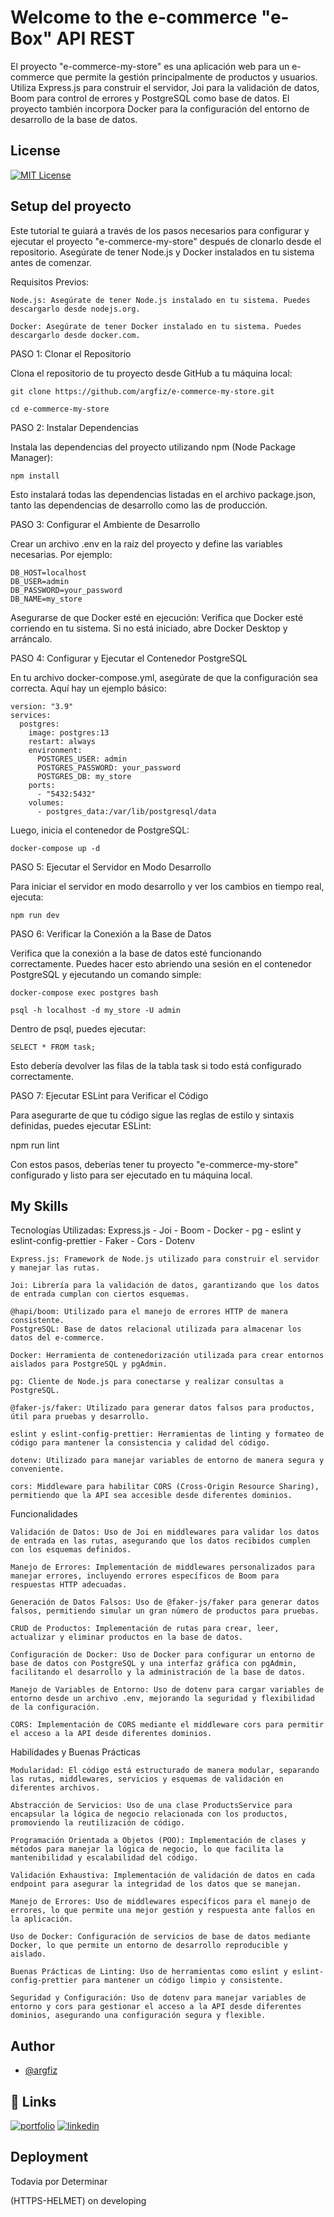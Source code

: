 
# Welcome to the e-commerce "e-Box" API REST

El proyecto "e-commerce-my-store" es una aplicación web para un e-commerce que permite la gestión principalmente de productos y usuarios. Utiliza Express.js para construir el servidor, Joi para la validación de datos, Boom para control de errores y PostgreSQL como base de datos. El proyecto también incorpora Docker para la configuración del entorno de desarrollo de la base de datos.


## License


[![MIT License](https://img.shields.io/badge/License-MIT-green.svg)](https://choosealicense.com/licenses/mit/)



## Setup del proyecto

Este tutorial te guiará a través de los pasos necesarios para configurar y ejecutar el proyecto "e-commerce-my-store" después de clonarlo desde el repositorio. Asegúrate de tener Node.js y Docker instalados en tu sistema antes de comenzar.

Requisitos Previos:

    Node.js: Asegúrate de tener Node.js instalado en tu sistema. Puedes descargarlo desde nodejs.org.

    Docker: Asegúrate de tener Docker instalado en tu sistema. Puedes descargarlo desde docker.com.

PASO 1: Clonar el Repositorio

Clona el repositorio de tu proyecto desde GitHub a tu máquina local:

    git clone https://github.com/argfiz/e-commerce-my-store.git

    cd e-commerce-my-store


PASO 2: Instalar Dependencias

Instala las dependencias del proyecto utilizando npm (Node Package Manager):

    npm install

Esto instalará todas las dependencias listadas en el archivo package.json, tanto las dependencias de desarrollo como las de producción.

PASO 3: Configurar el Ambiente de Desarrollo

Crear un archivo .env en la raíz del proyecto y define las variables necesarias. Por ejemplo:

    DB_HOST=localhost
    DB_USER=admin
    DB_PASSWORD=your_password
    DB_NAME=my_store

Asegurarse de que Docker esté en ejecución:
Verifica que Docker esté corriendo en tu sistema. Si no está iniciado, abre Docker Desktop y arráncalo.


PASO 4: Configurar y Ejecutar el Contenedor PostgreSQL

En tu archivo docker-compose.yml, asegúrate de que la configuración sea correcta. Aquí hay un ejemplo básico:

    version: "3.9"
    services:
      postgres:
        image: postgres:13
        restart: always
        environment:
          POSTGRES_USER: admin
          POSTGRES_PASSWORD: your_password
          POSTGRES_DB: my_store
        ports:
          - "5432:5432"
        volumes:
          - postgres_data:/var/lib/postgresql/data


Luego, inicia el contenedor de PostgreSQL:

    docker-compose up -d


PASO 5: Ejecutar el Servidor en Modo Desarrollo

Para iniciar el servidor en modo desarrollo y ver los cambios en tiempo real, ejecuta:

    npm run dev


PASO 6: Verificar la Conexión a la Base de Datos

Verifica que la conexión a la base de datos esté funcionando correctamente. Puedes hacer esto abriendo una sesión en el contenedor PostgreSQL y ejecutando un comando simple:

    docker-compose exec postgres bash

    psql -h localhost -d my_store -U admin

Dentro de psql, puedes ejecutar:

    SELECT * FROM task;

Esto debería devolver las filas de la tabla task si todo está configurado correctamente.


PASO 7: Ejecutar ESLint para Verificar el Código

Para asegurarte de que tu código sigue las reglas de estilo y sintaxis definidas, puedes ejecutar ESLint:

  npm run lint

Con estos pasos, deberías tener tu proyecto "e-commerce-my-store" configurado y listo para ser ejecutado en tu máquina local.


## My Skills
Tecnologías Utilizadas: Express.js - Joi - Boom - Docker - pg - eslint y eslint-config-prettier - Faker - Cors - Dotenv

    Express.js: Framework de Node.js utilizado para construir el servidor y manejar las rutas.

    Joi: Librería para la validación de datos, garantizando que los datos de entrada cumplan con ciertos esquemas.

    @hapi/boom: Utilizado para el manejo de errores HTTP de manera consistente.
    PostgreSQL: Base de datos relacional utilizada para almacenar los datos del e-commerce.

    Docker: Herramienta de contenedorización utilizada para crear entornos aislados para PostgreSQL y pgAdmin.

    pg: Cliente de Node.js para conectarse y realizar consultas a PostgreSQL.

    @faker-js/faker: Utilizado para generar datos falsos para productos, útil para pruebas y desarrollo.

    eslint y eslint-config-prettier: Herramientas de linting y formateo de código para mantener la consistencia y calidad del código.

    dotenv: Utilizado para manejar variables de entorno de manera segura y conveniente.

    cors: Middleware para habilitar CORS (Cross-Origin Resource Sharing), permitiendo que la API sea accesible desde diferentes dominios.

Funcionalidades

    Validación de Datos: Uso de Joi en middlewares para validar los datos de entrada en las rutas, asegurando que los datos recibidos cumplen con los esquemas definidos.

    Manejo de Errores: Implementación de middlewares personalizados para manejar errores, incluyendo errores específicos de Boom para respuestas HTTP adecuadas.

    Generación de Datos Falsos: Uso de @faker-js/faker para generar datos falsos, permitiendo simular un gran número de productos para pruebas.

    CRUD de Productos: Implementación de rutas para crear, leer, actualizar y eliminar productos en la base de datos.

    Configuración de Docker: Uso de Docker para configurar un entorno de base de datos con PostgreSQL y una interfaz gráfica con pgAdmin, facilitando el desarrollo y la administración de la base de datos.

    Manejo de Variables de Entorno: Uso de dotenv para cargar variables de entorno desde un archivo .env, mejorando la seguridad y flexibilidad de la configuración.

    CORS: Implementación de CORS mediante el middleware cors para permitir el acceso a la API desde diferentes dominios.

Habilidades y Buenas Prácticas

    Modularidad: El código está estructurado de manera modular, separando las rutas, middlewares, servicios y esquemas de validación en diferentes archivos.

    Abstracción de Servicios: Uso de una clase ProductsService para encapsular la lógica de negocio relacionada con los productos, promoviendo la reutilización de código.

    Programación Orientada a Objetos (POO): Implementación de clases y métodos para manejar la lógica de negocio, lo que facilita la mantenibilidad y escalabilidad del código.

    Validación Exhaustiva: Implementación de validación de datos en cada endpoint para asegurar la integridad de los datos que se manejan.

    Manejo de Errores: Uso de middlewares específicos para el manejo de errores, lo que permite una mejor gestión y respuesta ante fallos en la aplicación.

    Uso de Docker: Configuración de servicios de base de datos mediante Docker, lo que permite un entorno de desarrollo reproducible y aislado.

    Buenas Prácticas de Linting: Uso de herramientas como eslint y eslint-config-prettier para mantener un código limpio y consistente.

    Seguridad y Configuración: Uso de dotenv para manejar variables de entorno y cors para gestionar el acceso a la API desde diferentes dominios, asegurando una configuración segura y flexible.

## Author

- [@argfiz](https://www.github.com/argfiz)


## 🔗 Links
[![portfolio](https://img.shields.io/badge/my_portfolio-000?style=for-the-badge&logo=ko-fi&logoColor=white)](https://argfiz.github.io/cv-francozoqui/)
[![linkedin](https://img.shields.io/badge/linkedin-0A66C2?style=for-the-badge&logo=linkedin&logoColor=white)](https://www.linkedin.com/in/franco-zoqui-35453456/)



## Deployment

Todavia por Determinar

 (HTTPS-HELMET) on developing


